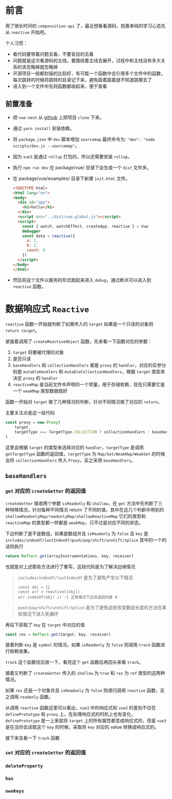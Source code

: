 # 前言

用了很长时间的 `componsition-api` 了，最近想看看源码，抱着单纯的学习心态先从 `reactive` 开始吧。

个人习惯：

- 看代码要带着问题去看，不要盲目的去看
- 问题就是这次看源码的主线，要围绕着主线去展开，过程中和主线没有多大关系的该忽略掉就忽略掉
- 开源项目一般都封装的比较好，有可能一个函数中会引用多个文件中的函数，每次跳转的时候将跳转的目录记下来，避免跳着跳着就不知道跳哪去了
- 进入到一个文件中先将函数都收起来，便于查看

## 前置准备

- 把 `vue-next` 从 [github](https://github.com/vuejs/vue-next) 上把项目 `clone` 下来。

- 通过 `yarn install` 安装依赖。

- 将 `package.json` 中 `dev` 脚本增加 `sourcemap` 最终命令为: `"dev": "node scripts/dev.js --sourcemap"`。

- 因为 `vue3` 是通过 `rollup` 打包的，所以还需要安装 `rollup`。

- 执行 `npm run dev` 在 <span style="color=#4185c4">package/vue/</span> 目录下会生成一个 `dist` 文件夹。

- 在 <span style="color=#4185c4">package/vue/examples/</span> 目录下新建 `init.html` 文件。

  ```html
  <!DOCTYPE html>
  <html lang="en">
  <body>
    <div id="app">
      <h1>hello</h1>
    </div>
    <script src="../dist/vue.global.js"></script>
    <script>
      const { watch, watchEffect, createApp, reactive } = Vue
      debugger
      const data = reactive({
        a: 1,
        b: 2,
        count: 0
      })
    </script>
  </body>
  </html>
  ```

- 然后将这个文件以服务的形式跑起来进入 `debug`，通过断点可以进入到 `reactive` 函数。

# 数据响应式 `Reactive`

`reactive` 函数一开始就判断了如果传入的 `target` 如果是一个只读的对象则 `return target`。

紧接着调用了 `createReactiveObject` 函数，先来看一下函数对应的参数：

1. `target` 将要被代理的对象
2. 是否只读
3. `baseHandlers` 和 `collectionHandlers` 都是 `proxy` 的 `handler`，对应的实参分别是 `mutableHandlers` 和 `mutableCollectionHandlers`，根据 `target` 类型来决定 `proxy` 的 `handler`
4. `reactiveMap` 是当前文件中声明的一个常量，用于存储依赖，现在只需要它是一个 `weakMap` 类型数据就好

函数一开始对 `target` 做了几种情况的判断，针对不同情况做了对应的 `return`。

主要关注点是这一段代码

```typescript
const proxy = new Proxy(
    target,
    targetType === TargetType.COLLECTION ? collectionHandlers : baseHandlers
)
```

这里会根据 `target` 的类型来选择对应的 `handler`，`targetType` 是调用 `getTargetType` 函数的返回值，`targetType` 为 `Map/Set/WeakMap/WeakSet` 的时候会将 `collectionHandlers` 传入 `Proxy`，反之采用 `baseHandlers`。

## `baseHandlers` 

### `get` 对应的 `createGetter` 的返回值

`createGetter` 接收两个参数 `isReadonly` 和 `shallow`，在 `get` 方法中先判断了三种特殊情况，针对每种不同情况 return 了不同的值，其中在这几个判断中用到的 `shallowReadonlyMap/readonlyMap/shallowReactiveMap` 它们的类型和 `reactiveMap` 的类型都一样都是 `weakMap`，只不过是对应不同的状态。

下边判断了是不是数组，如果是数组并且 `isReadonly` 为 `false` 且 `key` 是 `includes/indexOf/lastIndexOf/push/pop/shift/unshift/splice` 其中的一个的话则执行

```typescript
return Reflect.get(arrayInstrumentations, key, receiver)
```

也就是对上述那些方法进行了重写。这段代码是为了解决边缘情况

> `includes/indexOf/lastIndexOf` 是为了避免产生以下情况
>
> ```
> const obj = {}
> const arr = reactive([obj])
> arr.indexOf(obj) // -1 正常情况下应该返回的是 0
> ```

> `push/pop/shift/unshift/splice` 是为了避免这些改变数组长度的方法在某些情况下进入死循环

再往下获取了 `key` 在 `target` 中对应的值

```typescript
const res = Reflect.get(target, key, receiver)
```

接着判断 `key` 是 `symbol` 的情况。如果 `isReadonly` 为 `false` 则调用 `track` 函数进行依赖收集。

`track` 这个函数往后放一下，看完这个 `get` 函数后再回头来看 `track`。

接着又判断了 `createGetter` 传入的 `shallow` 为 `true` 和 `res` 为 `ref` 类型的这两种情况。

如果 `res` 还是一个对象并且 `isReadonly` 为 `false` 则递归调用 `reactive` 函数，反之调用 `readonly` 函数。

从调用 `reactive` 函数这里可以看出，`vue3` 中的响应式和 `vue2` 的差别不仅在 `definePrototype` 和 `proxy` 上，在处理响应式的时机上也有变化，`definePrototype` 是一上来就将 `target` 上的所有属性都变成响应式的，但是 `vue3` 是在当你去读取这个 `key` 的时候，采取将 `key` 对应的 value 转换成响应式的。

接下来去看一下 `track` 函数







### `set` 对应的 `createSetter` 的返回值

### `deleteProperty` 

### `has ` 

### `ownKeys` 

